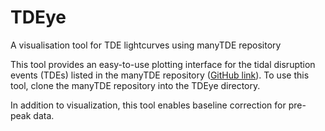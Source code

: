 # TDEye
A visualisation tool for TDE lightcurves using manyTDE repository


This tool provides an easy-to-use plotting interface for the tidal disruption events (TDEs) listed in the manyTDE repository ([GitHub link](https://github.com/sjoertvv/manyTDE.git)). To use this tool, clone the manyTDE repository into the TDEye directory.

In addition to visualization, this tool enables baseline correction for pre-peak data.